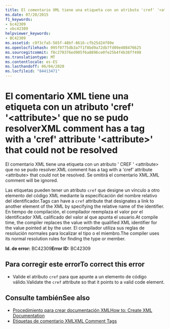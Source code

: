 ```yaml
---
title: El comentario XML tiene una etiqueta con un atributo 'cref' '<attribute>' que no se pudo resolver
ms.date: 07/20/2015
f1_keywords:
- bc42309
- vbc42309
helpviewer_keywords:
- BC42309
ms.assetid: c9f3cfa5-565f-48bf-8616-cfb25d24f89e
ms.openlocfilehash: 095f0775db3a7f1f8bd9a72db7fd09e408476625
ms.sourcegitcommit: f8c270376ed905f6a8896ce0fe25b4f4b38ff498
ms.translationtype: MT
ms.contentlocale: es-ES
ms.lasthandoff: 06/04/2020
ms.locfileid: "84413471"
---
```

# <a name="xml-comment-has-a-tag-with-a-cref-attribute-attribute-that-could-not-be-resolved"></a><span data-ttu-id="0e5e5-102">El comentario XML tiene una etiqueta con un atributo 'cref' '\<attribute>' que no se pudo resolver</span><span class="sxs-lookup"><span data-stu-id="0e5e5-102">XML comment has a tag with a 'cref' attribute '\<attribute>' that could not be resolved</span></span>
<span data-ttu-id="0e5e5-103">El comentario XML tiene una etiqueta con un atributo ' CREF ' \<attribute> que no se pudo resolver.</span><span class="sxs-lookup"><span data-stu-id="0e5e5-103">XML comment has a tag with a 'cref' attribute \<attribute> that could not be resolved.</span></span> <span data-ttu-id="0e5e5-104">Se omitirá el comentario XML.</span><span class="sxs-lookup"><span data-stu-id="0e5e5-104">XML comment will be ignored.</span></span>  
  
 <span data-ttu-id="0e5e5-105">Las etiquetas pueden tener un atributo `cref` que designe un vínculo a otro elemento del código XML mediante la especificación del nombre relativo del identificador.</span><span class="sxs-lookup"><span data-stu-id="0e5e5-105">Tags can have a `cref` attribute that designates a link to another element of the XML by specifying the relative name of the identifier.</span></span> <span data-ttu-id="0e5e5-106">En tiempo de compilación, el compilador reemplaza el valor por el identificador XML calificado del valor al que apunta el usuario.</span><span class="sxs-lookup"><span data-stu-id="0e5e5-106">At compile time, the compiler replaces the value with the qualified XML identifier for the value pointed at by the user.</span></span> <span data-ttu-id="0e5e5-107">El compilador utiliza sus reglas de resolución normales para localizar el tipo o el miembro.</span><span class="sxs-lookup"><span data-stu-id="0e5e5-107">The compiler uses its normal resolution rules for finding the type or member.</span></span>  
  
 <span data-ttu-id="0e5e5-108">**Id. de error:** BC42309</span><span class="sxs-lookup"><span data-stu-id="0e5e5-108">**Error ID:** BC42309</span></span>  
  
## <a name="to-correct-this-error"></a><span data-ttu-id="0e5e5-109">Para corregir este error</span><span class="sxs-lookup"><span data-stu-id="0e5e5-109">To correct this error</span></span>  
  
- <span data-ttu-id="0e5e5-110">Valide el atributo `cref` para que apunte a un elemento de código válido.</span><span class="sxs-lookup"><span data-stu-id="0e5e5-110">Validate the `cref` attribute so that it points to a valid code element.</span></span>  
  
## <a name="see-also"></a><span data-ttu-id="0e5e5-111">Consulte también</span><span class="sxs-lookup"><span data-stu-id="0e5e5-111">See also</span></span>

- [<span data-ttu-id="0e5e5-112">Procedimiento para crear documentación XML</span><span class="sxs-lookup"><span data-stu-id="0e5e5-112">How to: Create XML Documentation</span></span>](../programming-guide/program-structure/how-to-create-xml-documentation.md)
- [<span data-ttu-id="0e5e5-113">Etiquetas de comentario XML</span><span class="sxs-lookup"><span data-stu-id="0e5e5-113">XML Comment Tags</span></span>](../language-reference/xmldoc/index.md)
